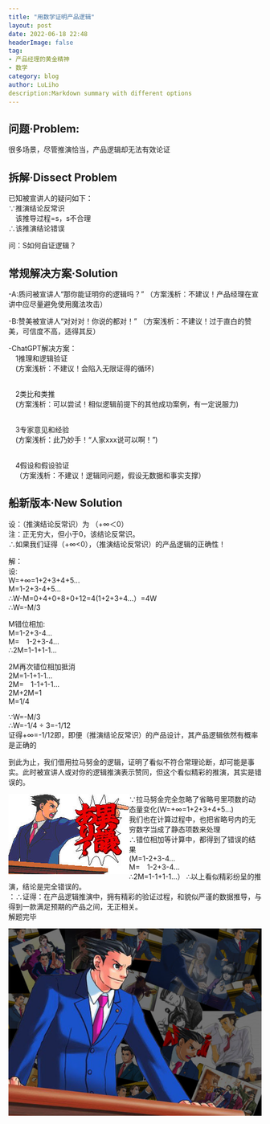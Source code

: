 ```yaml
---
title: "用数学证明产品逻辑"
layout: post
date: 2022-06-18 22:48
headerImage: false
tag:
- 产品经理的黄金精神
- 数学
category: blog
author: LuLiho
description:Markdown summary with different options
---
```


## 问题·Problem:
很多场景，尽管推演恰当，产品逻辑却无法有效论证

## 拆解·Dissect Problem
<p>已知被宣讲人的疑问如下：
<br>∵推演结论反常识
<br>&emsp;该推导过程=s，s不合理
<br>∴该推演结论错误</p>

<p>问：S如何自证逻辑？</p>

## 常规解决方案·Solution
-A:质问被宣讲人“那你能证明你的逻辑吗？”
（方案浅析：不建议！产品经理在宣讲中应尽量避免使用魔法攻击）

-B:赞美被宣讲人“对对对！你说的都对！”
（方案浅析：不建议！过于直白的赞美，可信度不高，适得其反）

-ChatGPT解决方案：
<br>&emsp;1推理和逻辑验证
<br>&emsp;(方案浅析：不建议！会陷入无限证得的循环)
  
<br>&emsp;2类比和类推
<br>&emsp;(方案浅析：可以尝试！相似逻辑前提下的其他成功案例，有一定说服力)
  
<br>&emsp;3专家意见和经验
<br>&emsp;(方案浅析：此乃妙手！“人家xxx说可以啊！”)
  
<br>&emsp;4假设和假设验证
<br>&emsp;（方案浅析：不建议！逻辑同问题，假设无数据和事实支撑）

## 船新版本·New Solution
<p>设：（推演结论反常识）为 （+∞＜0）
<br>注：正无穷大，但小于0，该结论反常识。
<br>∴如果我们证得（+∞<0），（推演结论反常识）的产品逻辑的正确性！</p>

<p>解：
<br>设:
<br>W=+∞=1+2+3+4+5...
<br>M=1-2+3-4+5...
<br>∴W-M=0+4+0+8+0+12=4(1+2+3+4...）=4W
<br>∴W=-M/3</p>

<p>M错位相加:
<br>M=1-2+3-4...
<br>M=&emsp;1-2+3-4...
<br>∴2M=1-1+1-1...</p>

<p>2M再次错位相加抵消
<br>2M=1-1+1-1...
<br>2M=&emsp;1-1+1-1...
<br>2M+2M=1
<br>M=1/4</p>

<p>∵W=-M/3
<br>∴W=-1/4 ÷ 3=-1/12
<br>证得+∞=-1/12<O
<br>即，即便（推演结论反常识）的产品设计，其产品逻辑依然有概率是正确的</p>

<p>到此为止，我们借用拉马努金的逻辑，证明了看似不符合常理论断，却可能是事实。此时被宣讲人或对你的逻辑推演表示赞同，但这个看似精彩的推演，其实是错误的。</p>

<img src="/assets/images/nizhuan01.jpeg" style="float: inline-start;">

<p>∵拉马努金完全忽略了省略号里项数的动态量变化(W=+∞=1+2+3+4+5...) 
<br>我们也在计算过程中，也把省略号内的无穷数字当成了静态项数来处理
<br>∴错位相加等计算中，都得到了错误的结果
<br>(M=1-2+3-4...
<br>M=&emsp;1-2+3-4...
<br>∴2M=1-1+1-1...）
∴以上看似精彩纷呈的推演，结论是完全错误的。
<br>：∴证得：在产品逻辑推演中，拥有精彩的验证过程，和貌似严谨的数据推导，与得到一款满足预期的产品之间，无正相关。
<br>解题完毕</p>

<img src="/assets/images/nizhuan02.png" style="float: inline-start;">

